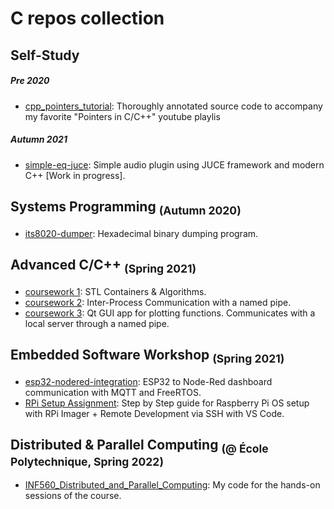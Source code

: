 # C repos collection

## Self-Study 
##### Pre 2020
- [cpp_pointers_tutorial](https://github.com/linomp/cpp_pointers_tutorial): Thoroughly annotated source code to accompany my favorite "Pointers in C/C++" youtube playlis

##### Autumn 2021
- [simple-eq-juce](https://github.com/linomp/simple-eq-juce): Simple audio plugin using JUCE framework and modern C++ [Work in progress]. 

## Systems Programming <sub>(Autumn 2020)</sub>

- [its8020-dumper](https://github.com/linomp/its8020-dumper): Hexadecimal binary dumping program.

## Advanced C/C++ <sub>(Spring 2021)</sub>
- [coursework 1](https://github.com/linomp/ICS0025_coursework_1): STL Containers & Algorithms.
- [coursework 2](https://github.com/linomp/ICS0025_coursework_2): Inter-Process Communication with a named pipe.
- [coursework 3](https://github.com/linomp/ICS0025_coursework_3): Qt GUI app for plotting functions. Communicates with a local server through a named pipe.

## Embedded Software Workshop <sub>(Spring 2021)</sub>
- [esp32-nodered-integration](https://github.com/linomp/esp32-nodered-integration): ESP32 to Node-Red dashboard communication with MQTT and FreeRTOS. 
- [RPi Setup Assignment](https://github.com/linomp/c-repos-collection/files/7952893/RPi.SD.Card.Assignment.pdf): Step by Step guide for Raspberry Pi OS setup with RPi Imager + Remote Development via SSH with VS Code.

## Distributed & Parallel Computing <sub>(@ École Polytechnique, Spring 2022)</sub>  
- [INF560_Distributed_and_Parallel_Computing](https://github.com/linomp/INF560_Distributed_and_Parallel_Computing): My code for the hands-on sessions of the course. 
